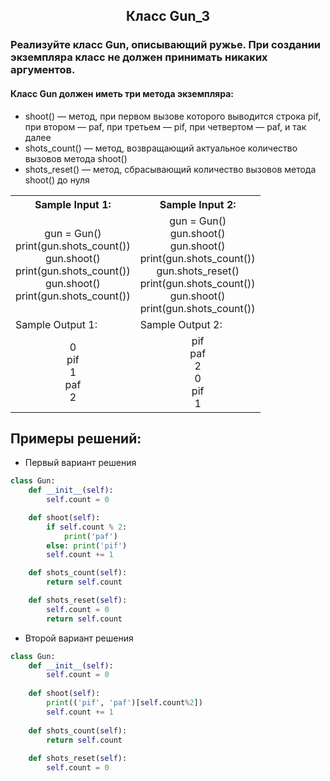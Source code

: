 <h2 style="text-align:center">Класс Gun_3</h2>

### Реализуйте класс Gun, описывающий ружье. При создании экземпляра класс не должен принимать никаких аргументов.


#### Класс Gun должен иметь три метода экземпляра:
* shoot() — метод, при первом вызове которого выводится строка pif, при втором — paf, при третьем — pif, при четвертом — paf, и так далее
* shots_count() — метод, возвращающий актуальное количество вызовов метода shoot()
* shots_reset() — метод, сбрасывающий количество вызовов метода shoot() до нуля

<table align="center">
  <tbody>
    <tr>
      <th>Sample Input 1: </th>
      <th>Sample Input 2: </th>
    </tr>
    <tr>
      <td align="center">gun = Gun()<br>
                        print(gun.shots_count())<br>
                        gun.shoot()<br>
                        print(gun.shots_count())<br>
                        gun.shoot()<br>
                        print(gun.shots_count())<br></td>
      <td align="center">gun = Gun()<br>
                         gun.shoot()<br>
                          gun.shoot()<br>
                          print(gun.shots_count())<br>
                          gun.shots_reset()<br>
                          print(gun.shots_count())<br>
                          gun.shoot()<br>
                          print(gun.shots_count())<br></td>
    </tr>
    <tr>
      <td>Sample Output 1:</td>
      <td>Sample Output 2:</td>
      </tr>
    <tr>
      <td align="center">
                          0<br>
                          pif<br>
                          1<br>
                          paf<br>
                          2<br>
      </td>
      <td align="center">
                       pif<br>
                        paf<br>
                        2<br>
                        0<br>
                        pif<br>
                        1<br>
      </td>
    </tr>
  </tbody>
</table>



## Примеры решений:
* Первый вариант решения
```python
class Gun:
    def __init__(self):
        self.count = 0

    def shoot(self):
        if self.count % 2:
            print('paf')
        else: print('pif')
        self.count += 1

    def shots_count(self):
        return self.count

    def shots_reset(self):
        self.count = 0
        return self.count
```
* Второй вариант решения
```python
class Gun:
    def __init__(self):
        self.count = 0
        
    def shoot(self):
        print(('pif', 'paf')[self.count%2])
        self.count += 1
        
    def shots_count(self):
        return self.count
    
    def shots_reset(self):
        self.count = 0
```


